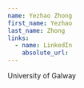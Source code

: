 ```yaml
---
name: Yezhao Zhong
first_name: Yezhao
last_name: Zhong
links:
  - name: LinkedIn
    absolute_url: 
---
```

University of Galway
